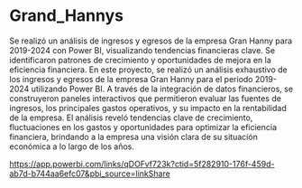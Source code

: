 # Grand_Hannys
Se realizó un análisis de ingresos y egresos de la empresa Gran Hanny para 2019-2024 con Power BI, visualizando tendencias financieras clave. Se identificaron patrones de crecimiento y oportunidades de mejora en la eficiencia financiera.
En este proyecto, se realizó un análisis exhaustivo de los ingresos y egresos de la empresa Gran Hanny para el periodo 2019-2024 utilizando Power BI. A través de la integración de datos financieros, se construyeron paneles interactivos que permitieron evaluar las fuentes de ingresos, los principales gastos operativos, y su impacto en la rentabilidad de la empresa. El análisis reveló tendencias clave de crecimiento, fluctuaciones en los gastos y oportunidades para optimizar la eficiencia financiera, brindando a la empresa una visión clara de su situación económica a lo largo de los años.

https://app.powerbi.com/links/qDOFvf723k?ctid=5f282910-176f-459d-ab7d-b744aa6efc07&pbi_source=linkShare
